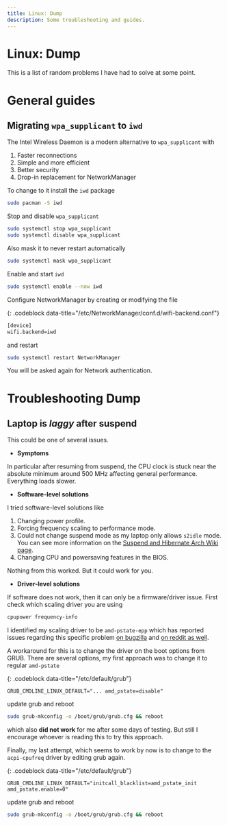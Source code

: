 ```yaml
---
title: Linux: Dump
description: Some troubleshooting and guides.
---
```



# Linux: Dump
This is a list of random problems I have had to solve at some point.

# General guides

## Migrating `wpa_supplicant` to `iwd`

The Intel Wireless Daemon is a modern alternative to `wpa_supplicant` with
1. Faster reconnections
2. Simple and more efficient
3. Better security
4. Drop-in replacement for NetworkManager

To change to it install the `iwd` package
```bash
sudo pacman -S iwd
```
Stop and disable `wpa_supplicant`
```bash
sudo systemctl stop wpa_supplicant
sudo systemctl disable wpa_supplicant
```
Also mask it to never restart automatically
```bash
sudo systemctl mask wpa_supplicant
```
Enable and start `iwd`
```bash
sudo systemctl enable --now iwd
```
Configure NetworkManager by creating or modifying the file

{: .codeblock data-title="/etc/NetworkManager/conf.d/wifi-backend.conf"}
```bash
[device]
wifi.backend=iwd
```
and restart
```bash
sudo systemctl restart NetworkManager
```
You will be asked again for Network authentication.

# Troubleshooting Dump
## Laptop is _laggy_ after suspend

This could be one of several issues. 

- **Symptoms**

In particular after resuming from suspend, the CPU clock is stuck near the absolute minimum around 500 MHz affecting general performance. Everything loads slower.

- **Software-level solutions**

I tried software-level solutions like
1. Changing power profile.
2. Forcing frequency scaling to performance mode.
3. Could not change suspend mode as my laptop only allows `s2idle` mode. You can see more information on the [Suspend and Hibernate Arch Wiki page](https://wiki.archlinux.org/title/Power_management/Suspend_and_hibernate).
4. Changing CPU and powersaving features in the BIOS.

Nothing from this worked. But it could work for you.

- **Driver-level solutions**

If software does not work, then it can only be a firmware/driver issue. First check which scaling driver you are using
```bash
cpupower frequency-info
```
I identified my scaling driver to be `amd-pstate-epp` which has reported issues regarding this specific problem [on bugzilla](https://bugzilla.kernel.org/show_bug.cgi?id=217931) and [on reddit as well](https://www.reddit.com/r/linuxquestions/comments/z7rk35/really_weird_bug_with_new_amd_pstateepp_v4_driver/).

A workaround for this is to change the driver on the boot options from GRUB. There are several options, my first approach was to change it to regular `amd-pstate`

{: .codeblock data-title="/etc/default/grub"}
```
GRUB_CMDLINE_LINUX_DEFAULT="... amd_pstate=disable"
```
update grub and reboot
```bash
sudo grub-mkconfig -o /boot/grub/grub.cfg && reboot
```
which also **did not work** for me after some days of testing. But still I encourage whoever is reading this to try this approach.

Finally, my last attempt, which seems to work by now is to change to the `acpi-cpufreq` driver by editing grub again.

{: .codeblock data-title="/etc/default/grub"}
```
GRUB_CMDLINE_LINUX_DEFAULT="initcall_blacklist=amd_pstate_init amd_pstate.enable=0"
```
update grub and reboot
```bash
sudo grub-mkconfig -o /boot/grub/grub.cfg && reboot
```
